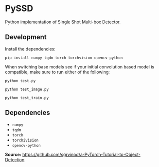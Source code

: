 # PySSD

Python implementation of Single Shot Multi-box Detector.

## Development

Install the dependencies:

```
pip install numpy tqdm torch torchvision opencv-python
```

When switching base models see if your initial convolution based model is compatible, make sure to run either of the following:

```
python test.py
```

```
python test_image.py
```

```
python test_train.py
```

## Dependencies

* `numpy`
* `tqdm`
* `torch`
* `torchivision`
* `opencv-python`

**Source:** https://github.com/sgrvinod/a-PyTorch-Tutorial-to-Object-Detection
